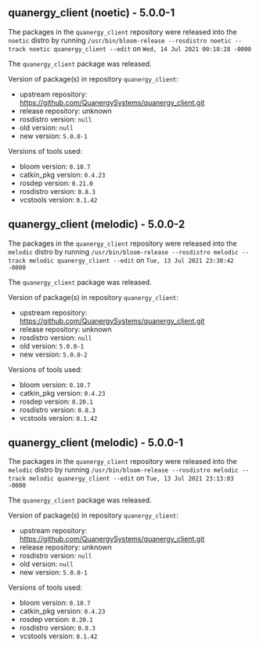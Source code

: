 ## quanergy_client (noetic) - 5.0.0-1

The packages in the `quanergy_client` repository were released into the `noetic` distro by running `/usr/bin/bloom-release --rosdistro noetic --track noetic quanergy_client --edit` on `Wed, 14 Jul 2021 00:18:28 -0000`

The `quanergy_client` package was released.

Version of package(s) in repository `quanergy_client`:

- upstream repository: https://github.com/QuanergySystems/quanergy_client.git
- release repository: unknown
- rosdistro version: `null`
- old version: `null`
- new version: `5.0.0-1`

Versions of tools used:

- bloom version: `0.10.7`
- catkin_pkg version: `0.4.23`
- rosdep version: `0.21.0`
- rosdistro version: `0.8.3`
- vcstools version: `0.1.42`


## quanergy_client (melodic) - 5.0.0-2

The packages in the `quanergy_client` repository were released into the `melodic` distro by running `/usr/bin/bloom-release --rosdistro melodic --track melodic quanergy_client --edit` on `Tue, 13 Jul 2021 23:30:42 -0000`

The `quanergy_client` package was released.

Version of package(s) in repository `quanergy_client`:

- upstream repository: https://github.com/QuanergySystems/quanergy_client.git
- release repository: unknown
- rosdistro version: `null`
- old version: `5.0.0-1`
- new version: `5.0.0-2`

Versions of tools used:

- bloom version: `0.10.7`
- catkin_pkg version: `0.4.23`
- rosdep version: `0.20.1`
- rosdistro version: `0.8.3`
- vcstools version: `0.1.42`


## quanergy_client (melodic) - 5.0.0-1

The packages in the `quanergy_client` repository were released into the `melodic` distro by running `/usr/bin/bloom-release --rosdistro melodic --track melodic quanergy_client --edit` on `Tue, 13 Jul 2021 23:13:03 -0000`

The `quanergy_client` package was released.

Version of package(s) in repository `quanergy_client`:

- upstream repository: https://github.com/QuanergySystems/quanergy_client.git
- release repository: unknown
- rosdistro version: `null`
- old version: `null`
- new version: `5.0.0-1`

Versions of tools used:

- bloom version: `0.10.7`
- catkin_pkg version: `0.4.23`
- rosdep version: `0.20.1`
- rosdistro version: `0.8.3`
- vcstools version: `0.1.42`



